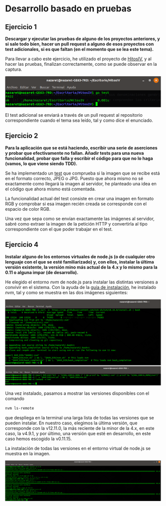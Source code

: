 # Desarrollo basado en pruebas

## Ejercicio 1
**Descargar y ejecutar las pruebas de alguno de los proyectos anteriores, y si sale todo bien, hacer un pull request a alguno de esos proyectos con test adicionales, si es que faltan (en el momento que se lea este tema).**

Para llevar a cabo este ejercicio, he utilizado el proyecto de [HitosIV](https://github.com/JJ/HitosIV), y al hacer las pruebas, finalizan correctamente, como se puede observar en la captura.

![Tests de hitos](img/go-test.png)

El test adicional se enviará a través de un pull request al repositorio correspondiente cuando el tema sea leído, tal y como dice el enunciado.

## Ejercicio 2
**Para la aplicación que se está haciendo, escribir una serie de aserciones y probar que efectivamente no fallan. Añadir tests para una nueva funcionalidad, probar que falla y escribir el código para que no lo haga (vamos, lo que viene siendo TDD).**

Se ha implementado un [test](https://github.com/nazaretrogue/Microservicio-multimedia/blob/master/test/aserciones.java) que comprueba si la imagen que se recibe está en el formato correcto, JPEG o JPG. Puesto que ahora mismo no sé exactamente como llegará la imagen al servidor, he planteado una idea en el código que ahora mismo está comentada.

La funcionalidad actual del test consiste en crear una imagen en formato RGB y comprobar si esa imagen recién creada se corresponde con el espacio de color RGB.

Una vez que sepa como se envían exactamente las imágenes al servidor, sabré como extraer la imagen de la petición HTTP y convertirla al tipo correspondiente con el que poder trabajar en el test.

## Ejercicio 4
**Instalar alguno de los entornos virtuales de node.js (o de cualquier otro lenguaje con el que se esté familiarizado) y, con ellos, instalar la última versión existente, la versión mino más actual de la 4.x y lo mismo para la 0.11 o alguna impar (de desarrollo).**

He elegido el entorno *nvm* de node.js para instalar las distintas versiones a convivir en el sistema. Con la ayuda de la [guía de instalación](https://github.com/nvm-sh/nvm#installation-and-update), he instalado *nvm*, tal y como se muestra en las dos imágenes siguientes:

![Uso de curl](img/curl.png)
![Variables de entorno](img/env.png)

Una vez instalado, pasamos a mostrar las versiones disponibles con el comando

```bash
nvm ls-remote
```
que despliega en la terminal una larga lista de todas las versiones que se pueden instalar. En nuestro caso, elegimos la última versión, que corresponde con la v12.11.0, la más reciente de la minor de la 4.x, en este caso, la v4.9.1, y por último, una versión que esté en desarrollo, en este caso hemos escogido la v0.11.15.

La instalación de todas las versiones en el entorno virtual de node.js se muestra en la imagen.

![Versiones instaladas en el entorno](img/versiones-instaladas.png)
